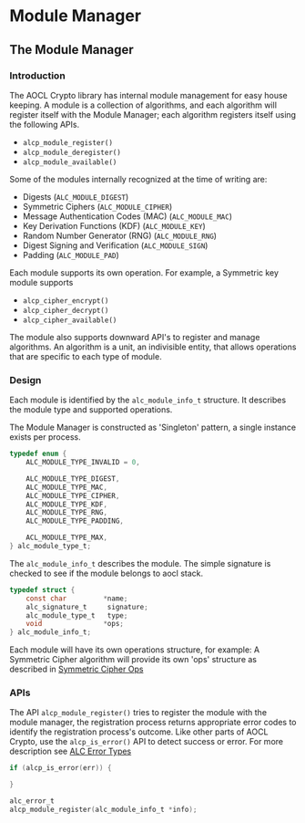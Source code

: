 # Module Manager
## The Module Manager
### Introduction
The AOCL Crypto library has internal module management for easy house keeping. A
module is a collection of algorithms, and each algorithm will register itself
with the Module Manager; each algorithm registers itself using the following
APIs.

  - `alcp_module_register()`
  - `alcp_module_deregister()`
  - `alcp_module_available()`

Some of the modules internally recognized at the time of writing are:
  - Digests   (`ALC_MODULE_DIGEST`)
  - Symmetric Ciphers (`ALC_MODULE_CIPHER`)
  - Message Authentication Codes (MAC) (`ALC_MODULE_MAC`)
  - Key Derivation Functions (KDF) (`ALC_MODULE_KEY`)
  - Random Number Generator (RNG) (`ALC_MODULE_RNG`)
  - Digest Signing and Verification (`ALC_MODULE_SIGN`)
  - Padding (`ALC_MODULE_PAD`)

Each module supports its own operation. For example, a Symmetric key module
supports 
  - `alcp_cipher_encrypt()`
  - `alcp_cipher_decrypt()`
  - `alcp_cipher_available()`

The module also supports downward API's to register and manage algorithms. An
algorithm is a unit, an indivisible entity, that allows operations that are
specific to each type of module.

### Design
Each module is identified by the `alc_module_info_t` structure. It describes the
module type and supported operations.

The Module Manager is constructed as 'Singleton' pattern, a single instance
exists per process.

```c
typedef enum {
    ALC_MODULE_TYPE_INVALID = 0,

    ALC_MODULE_TYPE_DIGEST,
    ALC_MODULE_TYPE_MAC,
    ALC_MODULE_TYPE_CIPHER,
    ALC_MODULE_TYPE_KDF,
    ALC_MODULE_TYPE_RNG,
    ALC_MODULE_TYPE_PADDING,

    ACL_MODULE_TYPE_MAX,
} alc_module_type_t;

```

The `alc_module_info_t` describes the module. The simple signature is checked to see if
the module belongs to aocl stack. 

```c
typedef struct {
    const char         *name;
    alc_signature_t     signature;
    alc_module_type_t   type;
    void               *ops;
} alc_module_info_t;
```

Each module will have its own operations structure, for example: A Symmetric
Cipher algorithm will provide its own 'ops' structure as described in [Symmetric
Cipher Ops](#the-alc-cipher-ops-t-structure)

### APIs

The API `alcp_module_register()` tries to register the module with the module
manager, the registration process returns appropriate error codes to identify
the registration process's outcome.
Like other parts of AOCL Crypto, use the `alcp_is_error()` API to detect success
or error. For more description see [ALC Error Types](#error-types)

```c
if (alcp_is_error(err)) {

}
```


```c
alc_error_t
alcp_module_register(alc_module_info_t *info);
```
